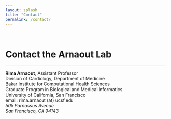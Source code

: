 ```yaml
---
layout: splash
title: "Contact"
permalink: /contact/
---
```


<!--Header Image-->
<div class="jumbotron">
  <center><img src="{{ site.baseurl }}/assets/image/heart_graphic_white.png" alt=""></center>
  <br>
</div>

<h1 id="join-us"> Contact the Arnaout Lab </h1>
<hr>

<strong>Rima Arnaout</strong>, Assistant Professor <br>
Division of Cardiology, Department of Medicine <br>
Bakar Institute for Computational Health Sciences <br>
Graduate Program in Biological and Medical Informatics <br>
University of California, San Francisco <br>
email: rima.arnaout (at) ucsf.edu <br>
<i>505 Parnassus Avenue</i> <br>
<i>San Francisco, CA 94143</i> <br>
<br>

<!-- <h1 id="join-us"> We Are Hiring! </h1>
<hr>

We are hiring a data scientist and a data engineer with early-to-mid career skills and experience. Applications will be accepted through November 30, 2018. Both positions offer an opportunity to participate in cutting-edge research with transformational impact to clinical and research medicine across a wide array of diseases, working with decades of high-quality imaging data alongside clinical domain experts. Both positions also provide opportunities to publish, present at research conferences, and for professional advancement. Salary and benefits are set according to experience and to UCSF salary scales.

Both positions require:<br>
•	strong interpersonal and communication skills<br>
•	working with patient data in a HIPPA-compliant and morally and ethically responsible manner<br>
•	working closely with an expert interdisciplinary team including both medical and data science professionals<br>
•	working independently to complete assigned responsibilities<br>
•	strong organizational, record-keeping, and written and oral communication skills<br>
•	strong motivation to apply pioneering breakthroughs to the practical, personalized everyday care of patients<br>

Inquiries should be emailed directly to Dr. Arnaout and should include a CV and a letter of interest clearly but briefly articulating why you are interested in joining the lab. Graduate and postdoctoral candidates will be encouraged to explore applying for extramural fellowships to support their research.

<!-- If you think machine learning will revolutionize healthcare, come work with us! Students, postdocs, residents/fellows with clinical and/or computational backgrounds are encouraged to apply to work with us. 
  

<strong>Position Announcement — Data Engineer</strong><br>
<br>
The Arnaout laboratory at UCSF seeks a highly motivated data engineer to harmonize hospital-wide imaging data and associated tools for research.
<br>
In addition to the above, the successful candidate will:<br>
•	be proficient in designing and implementing a system to scale preprocessing, storage, query, and transfer of hospital-wide medical imaging data as well as related clinical metadata, through structured (eg SQL) or unstructured databases<br>
•	be proficient in mining and ‘cleaning’ data of several types (e.g. semi-structured text, images, vectors/matrices)<br>
•	be proficient in organizing and deploying code and data-labeling tasks across members of the research team (through either home-grown or off-the-shelf solutions)<br>
<br>
Requirements:<br>
•	A Master’s, PhD, or similar degree in computer science or related field. Would consider a candidate with an alternate background with demonstrated experience in computer science and biomedical research (e.g., MD with dedicated clinical informatics or data engineering fellowship training; BS with demonstrated postgraduate experience in data engineering).<br>
•	Fluency with Python, SQL, distributed/cloud computing (e.g. AWS, GCP), shell scripting. Proficiency in applying supervised machine learning techniques (eg neural networks, random forests, and support vector machines) to medical data is a plus.<br>
<br>
<br>

<strong>Position Announcement — Data Scientist</strong><br>
<br>
The Arnaout laboratory at UCSF seeks a highly motivated data scientist to develop and implement deep-learning and related methods to revolutionize cardiovascular imaging.
<br>
In addition to the above, the successful candidate will:<br>
•	be proficient in ‘cleaning’ data of several types (e.g. semi-structured text, images, vectors/matrices)<br>
•	be proficient in applying supervised and unsupervised machine learning and other computational techniques (including but not limited to neural networks, discriminant analysis, tree-based methods, boosting, random forests, and support vector machines, as well as [incremental] principal/independent component analysis, t-SNE, and data augmentation techniques) to imaging data<br>
•	be proficient in producing excellent data visualizations and analyses for machine learning results<br><br>
<br>
Requirements:<br> 
•	A Master’s, PhD, or similar degree in computer science or related field. Would consider a candidate with an alternate background with demonstrated experience in computer science and biomedical research (e.g., MD with dedicated clinical informatics or data science fellowship training; BS with demonstrated postgraduate experience in machine learning)<br>
•	Fluency with Python, Pandas, Keras, Tensorflow/Theano, and related programming languages, as well as data visualizations (ideally using d3.js, R, Matlab, pylab, seaborn, etc). Specific experience with computer vision projects, and with AWS/cloud computing is a plus.<br>
<br> -->
